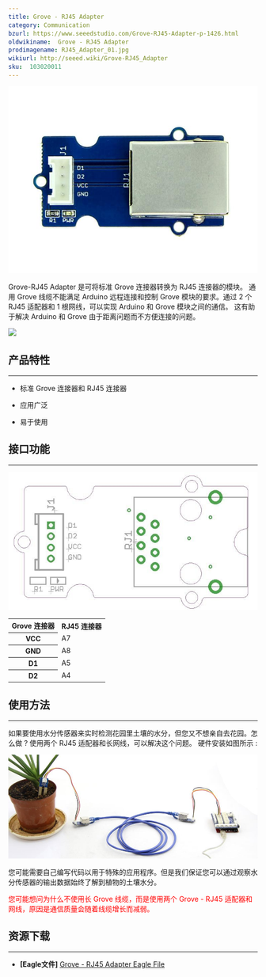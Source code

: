 ```yaml
---
title: Grove - RJ45 Adapter
category: Communication
bzurl: https://www.seeedstudio.com/Grove-RJ45-Adapter-p-1426.html
oldwikiname:  Grove - RJ45 Adapter
prodimagename: RJ45_Adapter_01.jpg
wikiurl: http://seeed.wiki/Grove-RJ45_Adapter
sku:  103020011
---
```

![](https://github.com/SeeedDocument/Grove-RJ45_Adapter/raw/master/img/RJ45_Adapter_01.jpg)

Grove-RJ45 Adapter 是可将标准 Grove 连接器转换为 RJ45 连接器的模块。 通用 Grove 线缆不能满足 Arduino 远程连接和控制 Grove 模块的要求。通过 2 个 RJ45 适配器和 1 根网线，可以实现 Arduino 和 Grove 模块之间的通信。 这有助于解决 Arduino 和 Grove 由于距离问题而不方便连接的问题。

[![](https://github.com/SeeedDocument/wiki_chinese/raw/master/docs/images/click_to_buy.PNG)](https://item.taobao.com/item.htm?spm=a1z10.3-c.w4002-11172317909.9.1b7edf95jvYLem&id=520268202694)

##  产品特性
---
*   标准 Grove 连接器和 RJ45 连接器

*   应用广泛

*   易于使用

##  接口功能
---
![](https://github.com/SeeedDocument/Grove-RJ45_Adapter/raw/master/img/RJ45_Adapter_Interface.jpg)

<table  cellspacing="0" width="547">
<tr>
<th scope="col"> Grove 连接器
</th>
<th scope="col"> RJ45 连接器
</th></tr>
<tr>
<th scope="row"> VCC
</th>
<td> A7
</td></tr>
<tr>
<th scope="row"> GND
</th>
<td> A8
</td></tr>
<tr>
<th scope="row"> D1
</th>
<td> A5
</td></tr>
<tr>
<th scope="row"> D2
</th>
<td> A4
</td></tr></table>

##  使用方法
---
如果要使用水分传感器来实时检测花园里土壤的水分，但您又不想亲自去花园。怎么做 ? 使用两个 RJ45 适配器和长网线，可以解决这个问题。
硬件安装如图所示 :

![](https://github.com/SeeedDocument/Grove-RJ45_Adapter/raw/master/img/RJ45.jpg)

您可能需要自己编写代码以用于特殊的应用程序。但是我们保证您可以通过观察水分传感器的输出数据始终了解到植物的土壤水分。

<font color="red">您可能想问为什么不使用长 Grove 线缆，而是使用两个 Grove - RJ45 适配器和网线，原因是通信质量会随着线缆增长而减弱。</font>

##  资源下载
---
- **[Eagle文件]** [Grove - RJ45 Adapter Eagle File](https://github.com/SeeedDocument/Grove-RJ45_Adapter/raw/master/res/Grove-RJ45_Adapter_Eagle_File.zip)
